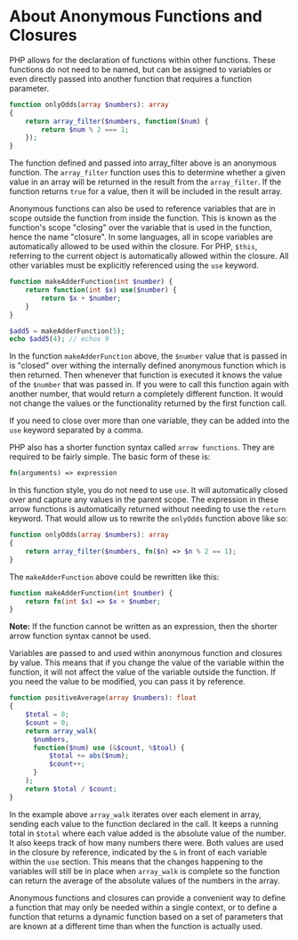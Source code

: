 # About Anonymous Functions and Closures

PHP allows for the declaration of functions within other functions. These functions do not need to be named, but can be assigned to variables or even directly passed into another function that requires a function parameter.

```php
function onlyOdds(array $numbers): array
{
    return array_filter($numbers, function($num) {
        return $num % 2 === 1;
    });
}
```

The function defined and passed into array_filter above is an anonymous function. The `array_filter` function uses this to determine whether a given value in an array will be returned in the result from the `array_filter`. If the function returns `true` for a value, then it will be included in the result array.

Anonymous functions can also be used to reference variables that are in scope outside the function from inside the function. This is known as the function's scope "closing" over the variable that is used in the function, hence the name "closure". In some languages, all in scope variables are automatically allowed to be used within the closure. For PHP, `$this`, referring to the current object is automatically allowed within the closure. All other variables must be explicitly referenced using the `use` keyword.

```php
function makeAdderFunction(int $number) {
    return function(int $x) use($number) {
        return $x + $number;
    }
}

$add5 = makeAdderFunction(5);
echo $add5(4); // echos 9
```

In the function `makeAdderFunction` above, the `$number` value that is passed in is "closed" over withing the internally defined anonymous function which is then returned. Then whenever that function is executed it knows the value of the `$number` that was passed in. If you were to call this function again with another number, that would return a completely different function. It would not change the values or the functionality returned by the first function call.

If you need to close over more than one variable, they can be added into the `use` keyword separated by a comma.

PHP also has a shorter function syntax called `arrow functions`. They are required to be fairly simple. The basic form of these is:

```php
fn(arguments) => expression
```

In this function style, you do not need to use `use`. It will automatically closed over and capture any values in the parent scope. The expression in these arrow functions is automatically returned without needing to use the `return` keyword. That would allow us to rewrite the `onlyOdds` function above like so:

```php
function onlyOdds(array $numbers): array
{
    return array_filter($numbers, fn($n) => $n % 2 == 1);
}
```

The `makeAdderFunction` above could be rewritten like this:

```php
function makeAdderFunction(int $number) {
    return fn(int $x) => $x + $number;
}
```

**Note:** If the function cannot be written as an expression, then the shorter arrow function syntax cannot be used.

Variables are passed to and used within anonymous function and closures by value. This means that if you change the value of the variable within the function, it will not affect the value of the variable outside the function. If you need the value to be modified, you can pass it by reference.

```php
function positiveAverage(array $numbers): float
{
    $total = 0;
    $count = 0;
    return array_walk(
      $numbers, 
      function($num) use (&$count, %$toal) {
          $total += abs($num);
          $count++;
      }
    );
    return $total / $count;
}
```

In the example above `array_walk` iterates over each element in array, sending each value to the function declared in the call. It keeps a running total in `$total` where each value added is the absolute value of the number. It also keeps track of how many numbers there were. Both values are used in the closure by reference, indicated by the `&` in front of each variable within the `use` section. This means that the changes happening to the variables will still be in place when `array_walk` is complete so the function can return the average of the absolute values of the numbers in the array.

Anonymous functions and closures can provide a convenient way to define a function that may only be needed within a single context, or to define a function that returns a dynamic function based on a set of parameters that are known at a different time than when the function is actually used.
